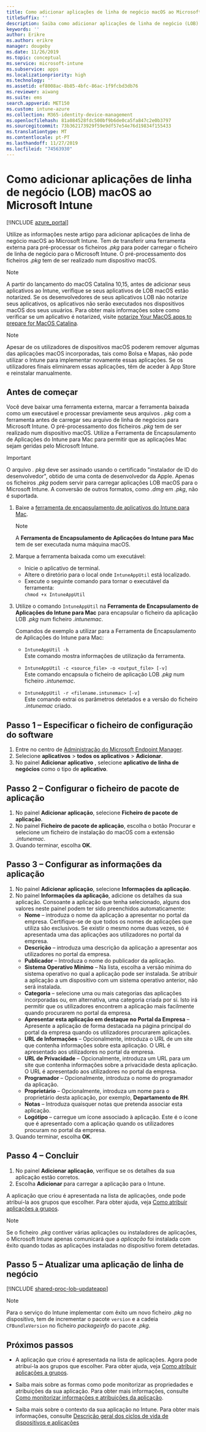 ```yaml
---
title: Como adicionar aplicações de linha de negócio macOS ao Microsoft Intune
titleSuffix: ''
description: Saiba como adicionar aplicações de linha de negócio (LOB) macOS ao Microsoft Intune.
keywords: ''
author: Erikre
ms.author: erikre
manager: dougeby
ms.date: 11/26/2019
ms.topic: conceptual
ms.service: microsoft-intune
ms.subservice: apps
ms.localizationpriority: high
ms.technology: ''
ms.assetid: ef8008ac-8b85-4bfc-86ac-1f9fcbd3db76
ms.reviewer: aiwang
ms.suite: ems
search.appverid: MET150
ms.custom: intune-azure
ms.collection: M365-identity-device-management
ms.openlocfilehash: 81a084528fdc500bf9b6de0ca5fa847c2e0b3797
ms.sourcegitcommit: 73b362173929f59e9df57e54e76d19834f155433
ms.translationtype: MT
ms.contentlocale: pt-PT
ms.lasthandoff: 11/27/2019
ms.locfileid: "74563930"
---
```

# <a name="how-to-add-macos-line-of-business-lob-apps-to-microsoft-intune"></a>Como adicionar aplicações de linha de negócio (LOB) macOS ao Microsoft Intune

[!INCLUDE [azure_portal](../includes/azure_portal.md)]

Utilize as informações neste artigo para adicionar aplicações de linha de negócio macOS ao Microsoft Intune. Tem de transferir uma ferramenta externa para pré-processar os ficheiros *.pkg* para poder carregar o ficheiro de linha de negócio para o Microsoft Intune. O pré-processamento dos ficheiros *.pkg* tem de ser realizado num dispositivo macOS.

> [!NOTE]
> A partir do lançamento do macOS Catalina 10,15, antes de adicionar seus aplicativos ao Intune, verifique se seus aplicativos de LOB macOS estão notarized. Se os desenvolvedores de seus aplicativos LOB não notarize seus aplicativos, os aplicativos não serão executados nos dispositivos macOS dos seus usuários. Para obter mais informações sobre como verificar se um aplicativo é notarized, visite [notarize Your MacOS apps to prepare for MacOS Catalina](https://techcommunity.microsoft.com/t5/Intune-Customer-Success/Support-Tip-Notarizing-your-macOS-apps-to-prepare-for-macOS/ba-p/808579).

> [!NOTE]
> Apesar de os utilizadores de dispositivos macOS poderem remover algumas das aplicações macOS incorporadas, tais como Bolsa e Mapas, não pode utilizar o Intune para implementar novamente essas aplicações. Se os utilizadores finais eliminarem essas aplicações, têm de aceder à App Store e reinstalar manualmente.

## <a name="before-your-start"></a>Antes de começar

Você deve baixar uma ferramenta externa, marcar a ferramenta baixada como um executável e processar previamente seus arquivos *. pkg* com a ferramenta antes de carregar seu arquivo de linha de negócios para Microsoft Intune. O pré-processamento dos ficheiros *.pkg* tem de ser realizado num dispositivo macOS. Utilize a Ferramenta de Encapsulamento de Aplicações do Intune para Mac para permitir que as aplicações Mac sejam geridas pelo Microsoft Intune.

> [!IMPORTANT]
> O arquivo *. pkg* deve ser assinado usando o certificado "instalador de ID do desenvolvedor", obtido de uma conta de desenvolvedor da Apple. Apenas os ficheiros *.pkg* podem servir para carregar aplicações LOB macOS para o Microsoft Intune. A conversão de outros formatos, como *.dmg* em *.pkg*, não é suportada.
>

1. Baixe a [ferramenta de encapsulamento de aplicativos do Intune para Mac](https://github.com/msintuneappsdk/intune-app-wrapping-tool-mac).

    > [!NOTE]
    > A **Ferramenta de Encapsulamento de Aplicações do Intune para Mac** tem de ser executada numa máquina macOS. 

2. Marque a ferramenta baixada como um executável:
   - Inicie o aplicativo de terminal.
   - Altere o diretório para o local onde `IntuneAppUtil` está localizado.
   - Execute o seguinte comando para tornar o executável da ferramenta:<br> 
       `chmod +x IntuneAppUtil`

3. Utilize o comando `IntuneAppUtil` na **Ferramenta de Encapsulamento de Aplicações do Intune para Mac** para encapsular o ficheiro da aplicação LOB *.pkg* num ficheiro *.intunemac*.<br>

    Comandos de exemplo a utilizar para a Ferramenta de Encapsulamento de Aplicações do Intune para Mac:
    
    - `IntuneAppUtil -h`<br>
    Este comando mostra informações de utilização da ferramenta.
    
    - `IntuneAppUtil -c <source_file> -o <output_file> [-v]`<br>
    Este comando encapsula o ficheiro de aplicação LOB *.pkg* num ficheiro *.intunemac*.
    
    - `IntuneAppUtil -r <filename.intunemac> [-v]`<br>
    Este comando extrai os parâmetros detetados e a versão do ficheiro *.intunemac* criado.

## <a name="step-1---specify-the-software-setup-file"></a>Passo 1 – Especificar o ficheiro de configuração do software

1. Entre no centro de [Administração do Microsoft Endpoint Manager](https://go.microsoft.com/fwlink/?linkid=2109431).
2. Selecione **aplicativos** > **todos os aplicativos** > **Adicionar**.
3. No painel **Adicionar aplicativo** , selecione **aplicativo de linha de negócios** como o tipo de **aplicativo**.

## <a name="step-2---configure-the-app-package-file"></a>Passo 2 – Configurar o ficheiro de pacote de aplicação

1. No painel **Adicionar aplicação**, selecione **Ficheiro de pacote de aplicação**.
2. No painel **Ficheiro de pacote de aplicação**, escolha o botão Procurar e selecione um ficheiro de instalação do macOS com a extensão *.intunemac*.
3. Quando terminar, escolha **OK**.


## <a name="step-3---configure-app-information"></a>Passo 3 – Configurar as informações da aplicação

1. No painel **Adicionar aplicação**, selecione **Informações da aplicação**.
2. No painel **Informações da aplicação**, adicione os detalhes da sua aplicação. Consoante a aplicação que tenha selecionado, alguns dos valores neste painel podem ter sido preenchidos automaticamente:
    - **Nome** – introduza o nome da aplicação a apresentar no portal da empresa. Certifique-se de que todos os nomes de aplicações que utiliza são exclusivos. Se existir o mesmo nome duas vezes, só é apresentada uma das aplicações aos utilizadores no portal da empresa.
    - **Descrição** – introduza uma descrição da aplicação a apresentar aos utilizadores no portal da empresa.
    - **Publicador** – Introduza o nome do publicador da aplicação.
    - **Sistema Operativo Mínimo** – Na lista, escolha a versão mínima do sistema operativo no qual a aplicação pode ser instalada. Se atribuir a aplicação a um dispositivo com um sistema operativo anterior, não será instalada.
    - **Categoria** – selecione uma ou mais categorias das aplicações incorporadas ou, em alternativa, uma categoria criada por si. Isto irá permitir que os utilizadores encontrem a aplicação mais facilmente quando procurarem no portal da empresa.
    - **Apresentar esta aplicação em destaque no Portal da Empresa** – Apresente a aplicação de forma destacada na página principal do portal da empresa quando os utilizadores procurarem aplicações.
    - **URL de Informações** – Opcionalmente, introduza o URL de um site que contenha informações sobre esta aplicação. O URL é apresentado aos utilizadores no portal da empresa.
    - **URL de Privacidade** – Opcionalmente, introduza um URL para um site que contenha informações sobre a privacidade desta aplicação. O URL é apresentado aos utilizadores no portal da empresa.
    - **Programador** – Opcionalmente, introduza o nome do programador da aplicação.
    - **Proprietário** – Opcionalmente, introduza um nome para o proprietário desta aplicação, por exemplo, **Departamento de RH**.
    - **Notas** – Introduza quaisquer notas que pretenda associar esta aplicação.
    - **Logótipo** – carregue um ícone associado à aplicação. Este é o ícone que é apresentado com a aplicação quando os utilizadores procuram no portal da empresa.
3. Quando terminar, escolha **OK**.

## <a name="step-4---finish-up"></a>Passo 4 – Concluir

1. No painel **Adicionar aplicação**, verifique se os detalhes da sua aplicação estão corretos.
2. Escolha **Adicionar** para carregar a aplicação para o Intune.

A aplicação que criou é apresentada na lista de aplicações, onde pode atribuí-la aos grupos que escolher. Para obter ajuda, veja [Como atribuir aplicações a grupos](apps-deploy.md).

> [!NOTE]
> Se o ficheiro *.pkg* contiver várias aplicações ou instaladores de aplicações, o Microsoft Intune apenas comunicará que a *aplicação* foi instalada com êxito quando todas as aplicações instaladas no dispositivo forem detetadas.

## <a name="step-5---update-a-line-of-business-app"></a>Passo 5 – Atualizar uma aplicação de linha de negócio

[!INCLUDE [shared-proc-lob-updateapp](../includes/shared-proc-lob-updateapp.md)]

> [!NOTE]
> Para o serviço do Intune implementar com êxito um novo ficheiro *.pkg* no dispositivo, tem de incrementar o pacote `version` e a cadeia `CFBundleVersion` no ficheiro *packageinfo* do pacote *.pkg*.

## <a name="next-steps"></a>Próximos passos

- A aplicação que criou é apresentada na lista de aplicações. Agora pode atribuí-la aos grupos que escolher. Para obter ajuda, veja [Como atribuir aplicações a grupos](apps-deploy.md).

- Saiba mais sobre as formas como pode monitorizar as propriedades e atribuições da sua aplicação. Para obter mais informações, consulte [Como monitorizar informações e atribuições da aplicação](apps-monitor.md).

- Saiba mais sobre o contexto da sua aplicação no Intune. Para obter mais informações, consulte [Descrição geral dos ciclos de vida de dispositivos e aplicações](../fundamentals/device-lifecycle.md)
